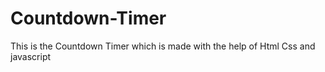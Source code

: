 # Countdown-Timer
This is the Countdown Timer which is made with the help of Html Css and javascript
